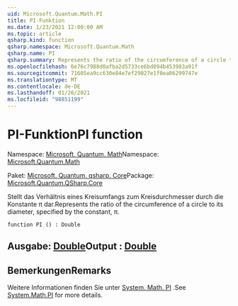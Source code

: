 ```yaml
---
uid: Microsoft.Quantum.Math.PI
title: PI-Funktion
ms.date: 1/23/2021 12:00:00 AM
ms.topic: article
qsharp.kind: function
qsharp.namespace: Microsoft.Quantum.Math
qsharp.name: PI
qsharp.summary: Represents the ratio of the circumference of a circle to its diameter, specified by the constant, π.
ms.openlocfilehash: 6e76c7988d0afba2d5733ce6bd094b453983a91f
ms.sourcegitcommit: 71605ea9cc630e84e7ef29027e1f0ea06299747e
ms.translationtype: MT
ms.contentlocale: de-DE
ms.lasthandoff: 01/26/2021
ms.locfileid: "98851199"
---
```

# <a name="pi-function"></a><span data-ttu-id="75b61-102">PI-Funktion</span><span class="sxs-lookup"><span data-stu-id="75b61-102">PI function</span></span>

<span data-ttu-id="75b61-103">Namespace: [Microsoft. Quantum. Math](xref:Microsoft.Quantum.Math)</span><span class="sxs-lookup"><span data-stu-id="75b61-103">Namespace: [Microsoft.Quantum.Math](xref:Microsoft.Quantum.Math)</span></span>

<span data-ttu-id="75b61-104">Paket: [Microsoft. Quantum. qsharp. Core](https://nuget.org/packages/Microsoft.Quantum.QSharp.Core)</span><span class="sxs-lookup"><span data-stu-id="75b61-104">Package: [Microsoft.Quantum.QSharp.Core](https://nuget.org/packages/Microsoft.Quantum.QSharp.Core)</span></span>


<span data-ttu-id="75b61-105">Stellt das Verhältnis eines Kreisumfangs zum Kreisdurchmesser durch die Konstante π dar.</span><span class="sxs-lookup"><span data-stu-id="75b61-105">Represents the ratio of the circumference of a circle to its diameter, specified by the constant, π.</span></span>

```qsharp
function PI () : Double
```


## <a name="output--double"></a><span data-ttu-id="75b61-106">Ausgabe: [Double](xref:microsoft.quantum.lang-ref.double)</span><span class="sxs-lookup"><span data-stu-id="75b61-106">Output : [Double](xref:microsoft.quantum.lang-ref.double)</span></span>



## <a name="remarks"></a><span data-ttu-id="75b61-107">Bemerkungen</span><span class="sxs-lookup"><span data-stu-id="75b61-107">Remarks</span></span>

<span data-ttu-id="75b61-108">Weitere Informationen finden Sie unter [System. Math. PI](https://docs.microsoft.com/dotnet/api/system.math.pi) .</span><span class="sxs-lookup"><span data-stu-id="75b61-108">See [System.Math.PI](https://docs.microsoft.com/dotnet/api/system.math.pi) for more details.</span></span>